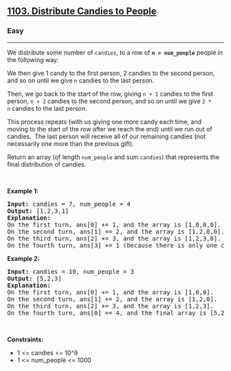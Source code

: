 <h2><a href="https://leetcode.com/problems/distribute-candies-to-people/">1103. Distribute Candies to People</a></h2><h3>Easy</h3><hr><div bis_skin_checked="1"><p>We distribute some&nbsp;number of <code>candies</code>, to a row of <strong><code>n =&nbsp;num_people</code></strong>&nbsp;people in the following way:</p>

<p>We then give 1 candy to the first person, 2 candies to the second person, and so on until we give <code>n</code>&nbsp;candies to the last person.</p>

<p>Then, we go back to the start of the row, giving <code>n&nbsp;+ 1</code> candies to the first person, <code>n&nbsp;+ 2</code> candies to the second person, and so on until we give <code>2 * n</code>&nbsp;candies to the last person.</p>

<p>This process repeats (with us giving one more candy each time, and moving to the start of the row after we reach the end) until we run out of candies.&nbsp; The last person will receive all of our remaining candies (not necessarily one more than the previous gift).</p>

<p>Return an array (of length <code>num_people</code>&nbsp;and sum <code>candies</code>) that represents the final distribution of candies.</p>

<p>&nbsp;</p>
<p><strong>Example 1:</strong></p>

<pre><strong>Input:</strong> candies = 7, num_people = 4
<strong>Output:</strong> [1,2,3,1]
<strong>Explanation:</strong>
On the first turn, ans[0] += 1, and the array is [1,0,0,0].
On the second turn, ans[1] += 2, and the array is [1,2,0,0].
On the third turn, ans[2] += 3, and the array is [1,2,3,0].
On the fourth turn, ans[3] += 1 (because there is only one candy left), and the final array is [1,2,3,1].
</pre>

<p><strong>Example 2:</strong></p>

<pre><strong>Input:</strong> candies = 10, num_people = 3
<strong>Output:</strong> [5,2,3]
<strong>Explanation: </strong>
On the first turn, ans[0] += 1, and the array is [1,0,0].
On the second turn, ans[1] += 2, and the array is [1,2,0].
On the third turn, ans[2] += 3, and the array is [1,2,3].
On the fourth turn, ans[0] += 4, and the final array is [5,2,3].
</pre>

<p>&nbsp;</p>
<p><strong>Constraints:</strong></p>

<ul>
	<li>1 &lt;= candies &lt;= 10^9</li>
	<li>1 &lt;= num_people &lt;= 1000</li>
</ul>
</div>